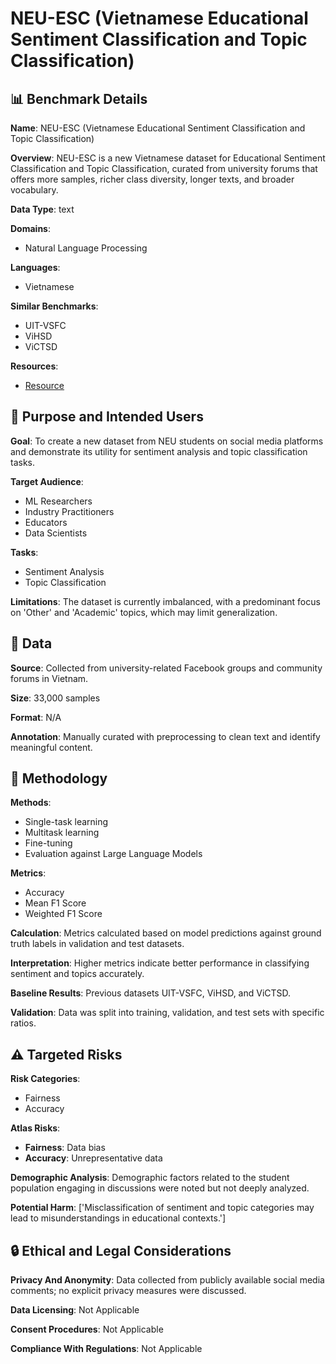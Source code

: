# NEU-ESC (Vietnamese Educational Sentiment Classification and Topic Classification)

## 📊 Benchmark Details

**Name**: NEU-ESC (Vietnamese Educational Sentiment Classification and Topic Classification)

**Overview**: NEU-ESC is a new Vietnamese dataset for Educational Sentiment Classification and Topic Classification, curated from university forums that offers more samples, richer class diversity, longer texts, and broader vocabulary.

**Data Type**: text

**Domains**:
- Natural Language Processing

**Languages**:
- Vietnamese

**Similar Benchmarks**:
- UIT-VSFC
- ViHSD
- ViCTSD

**Resources**:
- [Resource](https://huggingface.co/datasets/hung20gg/NEU-ESC)

## 🎯 Purpose and Intended Users

**Goal**: To create a new dataset from NEU students on social media platforms and demonstrate its utility for sentiment analysis and topic classification tasks.

**Target Audience**:
- ML Researchers
- Industry Practitioners
- Educators
- Data Scientists

**Tasks**:
- Sentiment Analysis
- Topic Classification

**Limitations**: The dataset is currently imbalanced, with a predominant focus on 'Other' and 'Academic' topics, which may limit generalization.

## 💾 Data

**Source**: Collected from university-related Facebook groups and community forums in Vietnam.

**Size**: 33,000 samples

**Format**: N/A

**Annotation**: Manually curated with preprocessing to clean text and identify meaningful content.

## 🔬 Methodology

**Methods**:
- Single-task learning
- Multitask learning
- Fine-tuning
- Evaluation against Large Language Models

**Metrics**:
- Accuracy
- Mean F1 Score
- Weighted F1 Score

**Calculation**: Metrics calculated based on model predictions against ground truth labels in validation and test datasets.

**Interpretation**: Higher metrics indicate better performance in classifying sentiment and topics accurately.

**Baseline Results**: Previous datasets UIT-VSFC, ViHSD, and ViCTSD.

**Validation**: Data was split into training, validation, and test sets with specific ratios.

## ⚠️ Targeted Risks

**Risk Categories**:
- Fairness
- Accuracy

**Atlas Risks**:
- **Fairness**: Data bias
- **Accuracy**: Unrepresentative data

**Demographic Analysis**: Demographic factors related to the student population engaging in discussions were noted but not deeply analyzed.

**Potential Harm**: ['Misclassification of sentiment and topic categories may lead to misunderstandings in educational contexts.']

## 🔒 Ethical and Legal Considerations

**Privacy And Anonymity**: Data collected from publicly available social media comments; no explicit privacy measures were discussed.

**Data Licensing**: Not Applicable

**Consent Procedures**: Not Applicable

**Compliance With Regulations**: Not Applicable
